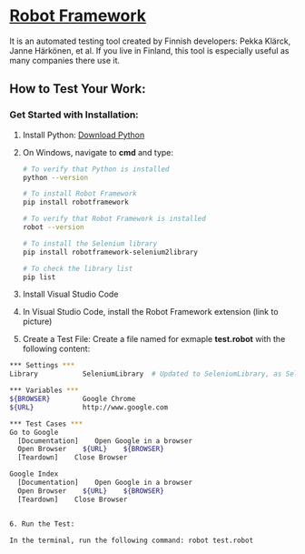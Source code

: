 # [Robot Framework](https://robotframework.org/)

It is an automated testing tool created by Finnish developers: Pekka Klärck, Janne Härkönen, et al. If you live in Finland, this tool is especially useful as many companies there use it.

## How to Test Your Work:

### Get Started with Installation:

1. Install Python: [Download Python](https://www.python.org/downloads/)

2. On Windows, navigate to **cmd** and type:

   ```sh
   # To verify that Python is installed
   python --version

   # To install Robot Framework
   pip install robotframework

   # To verify that Robot Framework is installed
   robot --version

   # To install the Selenium library
   pip install robotframework-selenium2library

   # To check the library list
   pip list
   
3. Install Visual Studio Code

4. In Visual Studio Code, install the Robot Framework extension (link to picture)

5. Create a Test File:
Create a file named for exmaple **test.robot** with the following content:

  ```sh
*** Settings ***
Library           SeleniumLibrary  # Updated to SeleniumLibrary, as Selenium2Library is deprecated

*** Variables ***
${BROWSER}        Google Chrome
${URL}            http://www.google.com

*** Test Cases ***
Go to Google
    [Documentation]    Open Google in a browser
    Open Browser    ${URL}    ${BROWSER}
    [Teardown]    Close Browser

Google Index
    [Documentation]    Open Google in a browser
    Open Browser    ${URL}    ${BROWSER}
    [Teardown]    Close Browser


6. Run the Test:

In the terminal, run the following command: robot test.robot
